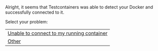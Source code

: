 Alright, it seems that Testcontainers was able to detect your Docker and successfully connected to it.

Select your problem:

| |
|-|
|[Unable to connect to my running container](past_checks/connection_issues.md)|
|[Other](todo.md)|

